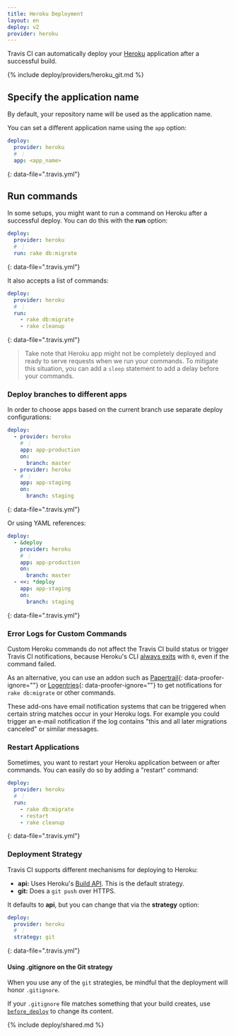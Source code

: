 ```yaml
---
title: Heroku Deployment
layout: en
deploy: v2
provider: heroku
---
```


Travis CI can automatically deploy your [Heroku](https://www.heroku.com/)
application after a successful build.

{% include deploy/providers/heroku_git.md %}

## Specify the application name

By default, your repository name will be used as the application name.

You can set a different application name using the `app` option:

```yaml
deploy:
  provider: heroku
  # ⋮
  app: <app_name>
```
{: data-file=".travis.yml"}

## Run commands

In some setups, you might want to run a command on Heroku after a successful
deploy. You can do this with the **run** option:

```yaml
deploy:
  provider: heroku
  # ⋮
  run: rake db:migrate
```
{: data-file=".travis.yml"}

It also accepts a list of commands:

```yaml
deploy:
  provider: heroku
  # ⋮
  run:
    - rake db:migrate
    - rake cleanup
```
{: data-file=".travis.yml"}

> Take note that Heroku app might not be completely deployed and ready to serve
> requests when we run your commands. To mitigate this situation, you can add a
> `sleep` statement to add a delay before your commands.

### Deploy branches to different apps

In order to choose apps based on the current branch use separate deploy
configurations:

```yaml
deploy:
  - provider: heroku
    # ⋮
    app: app-production
    on:
      branch: master
  - provider: heroku
    # ⋮
    app: app-staging
    on:
      branch: staging
```
{: data-file=".travis.yml"}

Or using YAML references:

```yaml
deploy:
  - &deploy
    provider: heroku
    # ⋮
    app: app-production
    on:
      branch: master
  - <<: *deploy
    app: app-staging
    on:
      branch: staging
```
{: data-file=".travis.yml"}

### Error Logs for Custom Commands

Custom Heroku commands do not affect the Travis CI build status or trigger
Travis CI notifications, because Heroku's CLI [always exits](https://github.com/heroku/cli/issues/1319)
with `0`, even if the command failed.

As an alternative, you can use an addon such as [Papertrail](https://elements.heroku.com/addons/papertrail){: data-proofer-ignore=""}
or [Logentries](https://elements.heroku.com/addons/logentries){: data-proofer-ignore=""}
to get notifications for `rake db:migrate` or other commands.

These add-ons have email notification systems that can be triggered when
certain string matches occur in your Heroku logs. For example you could trigger
an e-mail notification if the log contains "this and all later migrations
canceled" or similar messages.

### Restart Applications

Sometimes, you want to restart your Heroku application between or after
commands. You can easily do so by adding a "restart" command:

```yaml
deploy:
  provider: heroku
  # ⋮
  run:
    - rake db:migrate
    - restart
    - rake cleanup
```
{: data-file=".travis.yml"}

### Deployment Strategy

Travis CI supports different mechanisms for deploying to Heroku:

- **api:** Uses Heroku's [Build API](https://devcenter.heroku.com/articles/build-and-release-using-the-api). This is the default strategy.
- **git:** Does a `git push` over HTTPS.

It defaults to **api**, but you can change that via the **strategy** option:

```yaml
deploy:
  provider: heroku
  # ⋮
  strategy: git
```
{: data-file=".travis.yml"}

#### Using .gitignore on the Git strategy

When you use any of the `git` strategies, be mindful that the deployment will
honor `.gitignore`.

If your `.gitignore` file matches something that your build creates, use
[`before_deploy`](#running-commands-before-and-after-deploy) to change
its content.

{% include deploy/shared.md %}
